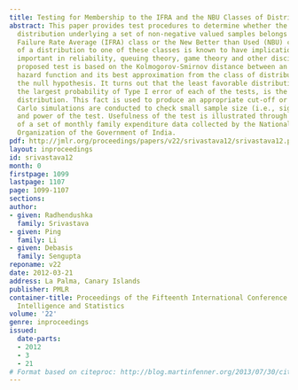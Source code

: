 ```yaml
---
title: Testing for Membership to the IFRA and the NBU Classes of Distributions
abstract: This paper provides test procedures to determine whether the probability
  distribution underlying a set of non-negative valued samples belongs to the Increasing
  Failure Rate Average (IFRA) class or the New Better than Used (NBU) class. Membership
  of a distribution to one of these classes is known to have implications which are
  important in reliability, queuing theory, game theory and other disciplines. Our
  proposed test is based on the Kolmogorov-Smirnov distance between an empirical cumulative
  hazard function and its best approximation from the class of distributions constituting
  the null hypothesis. It turns out that the least favorable distribution, which produces
  the largest probability of Type I error of each of the tests, is the exponential
  distribution. This fact is used to produce an appropriate cut-off or p-value. Monte
  Carlo simulations are conducted to check small sample size (i.e., significance)
  and power of the test. Usefulness of the test is illustrated through the analysis
  of a set of monthly family expenditure data collected by the National Sample Survey
  Organization of the Government of India.
pdf: http://jmlr.org/proceedings/papers/v22/srivastava12/srivastava12.pdf
layout: inproceedings
id: srivastava12
month: 0
firstpage: 1099
lastpage: 1107
page: 1099-1107
sections: 
author:
- given: Radhendushka
  family: Srivastava
- given: Ping
  family: Li
- given: Debasis
  family: Sengupta
reponame: v22
date: 2012-03-21
address: La Palma, Canary Islands
publisher: PMLR
container-title: Proceedings of the Fifteenth International Conference on Artificial
  Intelligence and Statistics
volume: '22'
genre: inproceedings
issued:
  date-parts:
  - 2012
  - 3
  - 21
# Format based on citeproc: http://blog.martinfenner.org/2013/07/30/citeproc-yaml-for-bibliographies/
---
```

